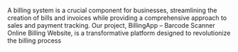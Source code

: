 A billing system is a crucial component for businesses, streamlining the creation of bills and invoices while providing a comprehensive approach to sales and payment tracking. Our project, BillingApp – Barcode Scanner Online Billing Website, is a transformative platform designed to revolutionize the billing process
